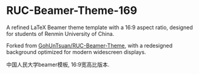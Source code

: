 # RUC-Beamer-Theme-169
A refined LaTeX Beamer theme template with a 16:9 aspect ratio, designed for students of Renmin University of China. 

Forked from [GohUnTsuan/RUC-Beamer-Theme](https://github.com/GohUnTsuan/RUC-Beamer-Theme), with a redesigned background optimized for modern widescreen displays.

中国人民大学beamer模板, 16:9宽高比版本. 

